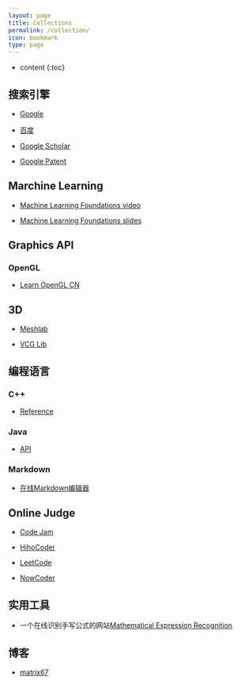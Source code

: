 ```yaml
---
layout: page
title: Collections
permalink: /collection/
icon: bookmark
type: page
---
```

* content
{:toc}

## 搜索引擎

* [Google](http://www.google.com/)

* [百度](http://www.baidu.com/)

* [Google Scholar](https://scholar.google.com/)

* [Google Patent](https://www.google.com/?tbm=pts)

## Marchine Learning

* [Machine Learning Foundations video](https://www.youtube.com/playlist?list=PLXVfgk9fNX2I7tB6oIINGBmW50rrmFTqf)

* [Machine Learning Foundations slides](http://www.csie.ntu.edu.tw/~htlin/mooc/)

## Graphics API

### OpenGL

* [Learn OpenGL CN](https://learnopengl-cn.github.io/)

## 3D

* [Meshlab](http://www.meshlab.net/)

* [VCG Lib](http://vcg.isti.cnr.it/vcglib/index.html)

## 编程语言

### C++

* [Reference](http://www.cplusplus.com/reference/)

### Java

* [API](https://docs.oracle.com/javase/7/docs/api/)

### Markdown

* [在线Markdown编辑器](http://mahua.jser.me/)

## Online Judge

* [Code Jam](https://code.google.com/codejam/past-contests)

* [HihoCoder](http://hihocoder.com/contests)

* [LeetCode](https://leetcode.com/)

* [NowCoder](https://www.nowcoder.com/activity/oj)

## 实用工具

* 一个在线识别手写公式的网站[Mathematical Expression Recognition](http://cat.prhlt.upv.es/mer/)


## 博客

* [matrix67](http://www.matrix67.com/blog)